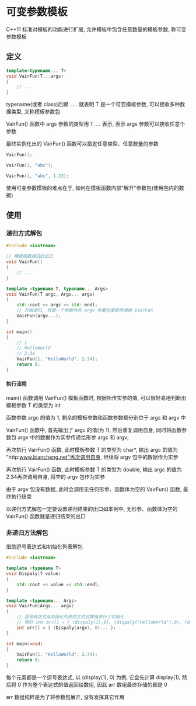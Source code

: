 <!--
 * @Description: 
 * @Version: 1.0
 * @Author: dmjcb
 * @Email:  
 * @Date: 2022-10-26 19:52:20
 * @LastEditors: dmjcb
 * @LastEditTime: 2024-07-06 19:55:49
-->

# 可变参数模板

C++11 标准对模板的功能进行扩展, 允许模板中包含任意数量的模板参数, 称可变参数模板

## 定义

```c++
template<typename... T>
void VairFun(T...args)
{
    // ...
}
```

typename(或者 class)后跟 `...` 就表明 T 是一个可变模板参数, 可以接收多种数据类型, 又称模板参数包

VairFun() 函数中 args 参数的类型用 `T...` 表示, 表示 args 参数可以接收任意个参数

最终实例化出的 VairFun() 函数可以指定任意类型、任意数量的参数

```c
VairFun();

VairFun(1, "abc");

VairFun(1, "abc", 1.23);
```

使用可变参数模板的难点在于, 如何在模板函数内部"解开"参数包(使用包内的数据)

## 使用

### 递归方式解包

```c++
#include <iostream>

// 模板函数递归的出口
void VairFun() 
{
    // ...
}

template <typename T, typename... Args>
void VairFun(T argc, Args... argv)
{
    std::cout << argc << std::endl;
    // 开始递归, 将第一个参数外的 argv 参数包重新传递给 VairFun
    VairFun(argv...);
}

int main()
{
    // 1
    // HelloWorld
    // 2.34
    VairFun(1, "HelloWorld", 2.34);
    return 0;
}
```

#### 执行流程

main() 函数调用 VairFun() 模板函数时, 根据所传实参的值, 可以很轻易地判断出模板参数 T 的类型为 int

函数参数 argc 的值为 1, 剩余的模板参数和函数参数都分别位于 args 和 argv 中

VairFun() 函数中, 首先输出了 argc 的值(为 1), 然后重复调用自身, 同时将函数参数包 argv 中的数据作为实参传递给形参 argc 和 argv;

再次执行 VairFun() 函数, 此时模板参数 T 的类型为 char*, 输出 argc 的值为 "http:www.biancheng.net"再次调用自身, 继续将 argv 包中的数据作为实参

再次执行 VairFun() 函数, 此时模板参数 T 的类型为 double, 输出 argc 的值为 2.34再次调用自身, 将空的 argv 包作为实参

由于 argv 包没有数据, 此时会调用无任何形参、函数体为空的 VairFun() 函数, 最终执行结束

以递归方式解包一定要设置递归结束的出口如本例中, 无形参、函数体为空的 VairFun() 函数就是递归结束的出口

### 非递归方法解包

借助逗号表达式和初始化列表解包

```c++
#include <iostream>

template <typename T>
void Dispaly(T value)
{
    std::cout << value << std::endl;
}

template <typename... Args>
void VairFun(Args... argv)
{
    // 逗号表达式与初始化列表的方式对数组进行了初始化
    // 等价 int arr[] = { (dispaly(1),0), (dispaly("HelloWorld"),0), (dispaly(2.34),0) };
    int arr[] = { (Dispaly(argv), 0)... };
}

int main(void)
{
    VairFun(1, "HelloWorld", 2.34);
    return 0;
}
```

每个元素都是一个逗号表达式, 以 (display(1), 0) 为例, 它会先计算 display(1), 然后将 0 作为整个表达式的值返回给数组, 因此 arr 数组最终存储的都是 0

arr 数组纯粹是为了将参数包展开, 没有发挥其它作用
